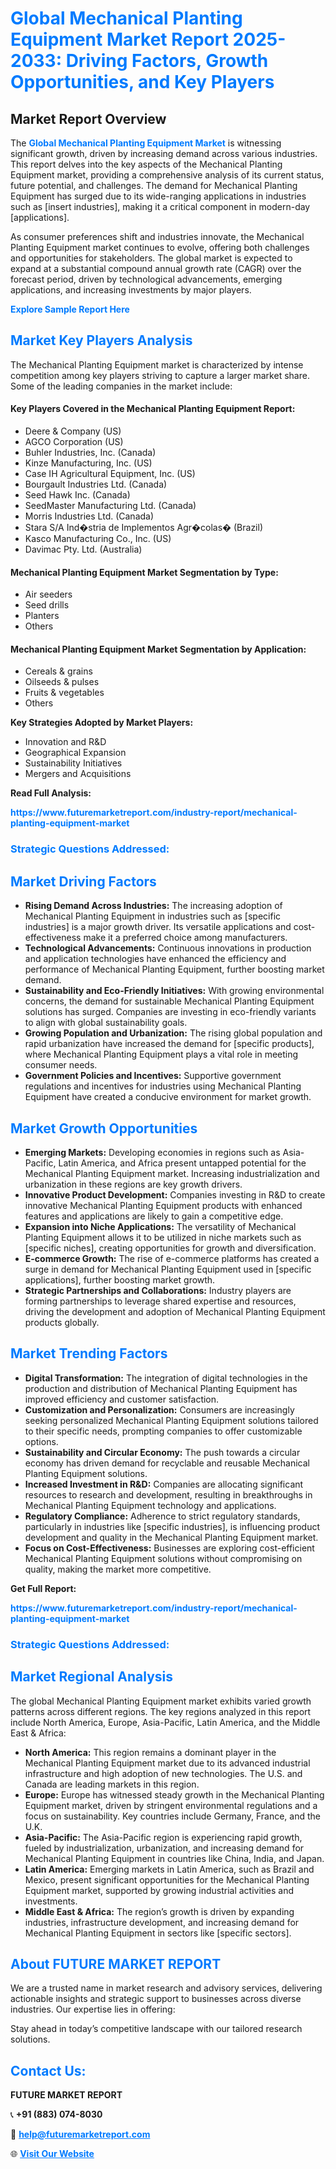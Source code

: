 <h1 style="color: #007BFF;">Global Mechanical Planting Equipment Market Report 2025-2033: Driving Factors, Growth Opportunities, and Key Players</h1>

<section id="overview">
<h2>Market Report Overview</h2>
<p>The <a href="https://www.futuremarketreport.com/industry-report/mechanical-planting-equipment-market" style="color: #007BFF; text-decoration: none;"><strong>Global Mechanical Planting Equipment Market</strong></a> is witnessing significant growth, driven by increasing demand across various industries. This report delves into the key aspects of the Mechanical Planting Equipment market, providing a comprehensive analysis of its current status, future potential, and challenges. The demand for Mechanical Planting Equipment has surged due to its wide-ranging applications in industries such as [insert industries], making it a critical component in modern-day [applications].</p>
<p>As consumer preferences shift and industries innovate, the Mechanical Planting Equipment market continues to evolve, offering both challenges and opportunities for stakeholders. The global market is expected to expand at a substantial compound annual growth rate (CAGR) over the forecast period, driven by technological advancements, emerging applications, and increasing investments by major players.</p>
</section>

<section id="overview">
<p><a href="https://www.futuremarketreport.com/request-sample/reportId=54588" style="color: #007BFF; text-decoration: none;"><strong>Explore Sample Report Here</strong></a></p>
</section>

<section id="key-players">
<h2 style="color: #007BFF;">Market Key Players Analysis</h2>
<p>The Mechanical Planting Equipment market is characterized by intense competition among key players striving to capture a larger market share. Some of the leading companies in the market include:</p>
<h4>Key Players Covered in the Mechanical Planting Equipment Report:</h4>
<ul><li>Deere &amp; Company (US)</li><li>AGCO Corporation (US)</li><li>Buhler Industries, Inc. (Canada)</li><li>Kinze Manufacturing, Inc. (US)</li><li>Case IH Agricultural Equipment, Inc. (US)</li><li>Bourgault Industries Ltd. (Canada)</li><li>Seed Hawk Inc. (Canada)</li><li>SeedMaster Manufacturing Ltd. (Canada)</li><li>Morris Industries Ltd. (Canada)</li><li>Stara S/A Ind�stria de Implementos Agr�colas� (Brazil)</li><li>Kasco Manufacturing Co., Inc. (US)</li><li>Davimac Pty. Ltd. (Australia)</li></ul>
<h4>Mechanical Planting Equipment Market Segmentation by Type:</h4>
<ul><li>Air seeders</li><li>Seed drills</li><li>Planters</li><li>Others</li></ul>

<h4>Mechanical Planting Equipment Market Segmentation by Application:</h4>
<ul><li>Cereals &amp; grains</li><li>Oilseeds &amp; pulses</li><li>Fruits &amp; vegetables</li><li>Others</li></ul>
<p><strong>Key Strategies Adopted by Market Players:</strong></p>
<ul>
<li>Innovation and R&D</li>
<li>Geographical Expansion</li>
<li>Sustainability Initiatives</li>
<li>Mergers and Acquisitions</li>
</ul>
</section>

<section>
<p><strong>Read Full Analysis: </strong></p><a href="https://www.futuremarketreport.com/industry-report/mechanical-planting-equipment-market" style="color: #007BFF; text-decoration: none;"><strong>https://www.futuremarketreport.com/industry-report/mechanical-planting-equipment-market</strong></a>
<h3 style="color: #007BFF;">Strategic Questions Addressed:</h3>
</section>

<section id="driving-factors">
<h2 style="color: #007BFF;">Market Driving Factors</h2>
<ul>
<li><strong>Rising Demand Across Industries:</strong> The increasing adoption of Mechanical Planting Equipment in industries such as [specific industries] is a major growth driver. Its versatile applications and cost-effectiveness make it a preferred choice among manufacturers.</li>
<li><strong>Technological Advancements:</strong> Continuous innovations in production and application technologies have enhanced the efficiency and performance of Mechanical Planting Equipment, further boosting market demand.</li>
<li><strong>Sustainability and Eco-Friendly Initiatives:</strong> With growing environmental concerns, the demand for sustainable Mechanical Planting Equipment solutions has surged. Companies are investing in eco-friendly variants to align with global sustainability goals.</li>
<li><strong>Growing Population and Urbanization:</strong> The rising global population and rapid urbanization have increased the demand for [specific products], where Mechanical Planting Equipment plays a vital role in meeting consumer needs.</li>
<li><strong>Government Policies and Incentives:</strong> Supportive government regulations and incentives for industries using Mechanical Planting Equipment have created a conducive environment for market growth.</li>
</ul>
</section>

<section id="growth-opportunities">
<h2 style="color: #007BFF;">Market Growth Opportunities</h2>
<ul>
<li><strong>Emerging Markets:</strong> Developing economies in regions such as Asia-Pacific, Latin America, and Africa present untapped potential for the Mechanical Planting Equipment market. Increasing industrialization and urbanization in these regions are key growth drivers.</li>
<li><strong>Innovative Product Development:</strong> Companies investing in R&D to create innovative Mechanical Planting Equipment products with enhanced features and applications are likely to gain a competitive edge.</li>
<li><strong>Expansion into Niche Applications:</strong> The versatility of Mechanical Planting Equipment allows it to be utilized in niche markets such as [specific niches], creating opportunities for growth and diversification.</li>
<li><strong>E-commerce Growth:</strong> The rise of e-commerce platforms has created a surge in demand for Mechanical Planting Equipment used in [specific applications], further boosting market growth.</li>
<li><strong>Strategic Partnerships and Collaborations:</strong> Industry players are forming partnerships to leverage shared expertise and resources, driving the development and adoption of Mechanical Planting Equipment products globally.</li>
</ul>
</section>

<section id="trending-factors">
<h2 style="color: #007BFF;">Market Trending Factors</h2>
<ul>
<li><strong>Digital Transformation:</strong> The integration of digital technologies in the production and distribution of Mechanical Planting Equipment has improved efficiency and customer satisfaction.</li>
<li><strong>Customization and Personalization:</strong> Consumers are increasingly seeking personalized Mechanical Planting Equipment solutions tailored to their specific needs, prompting companies to offer customizable options.</li>
<li><strong>Sustainability and Circular Economy:</strong> The push towards a circular economy has driven demand for recyclable and reusable Mechanical Planting Equipment solutions.</li>
<li><strong>Increased Investment in R&D:</strong> Companies are allocating significant resources to research and development, resulting in breakthroughs in Mechanical Planting Equipment technology and applications.</li>
<li><strong>Regulatory Compliance:</strong> Adherence to strict regulatory standards, particularly in industries like [specific industries], is influencing product development and quality in the Mechanical Planting Equipment market.</li>
<li><strong>Focus on Cost-Effectiveness:</strong> Businesses are exploring cost-efficient Mechanical Planting Equipment solutions without compromising on quality, making the market more competitive.</li>
</ul>
</section>

<section>
<p><strong>Get Full Report: </strong></p><a href="https://www.futuremarketreport.com/industry-report/mechanical-planting-equipment-market" style="color: #007BFF; text-decoration: none;"><strong>https://www.futuremarketreport.com/industry-report/mechanical-planting-equipment-market</strong></a>
<h3 style="color: #007BFF;">Strategic Questions Addressed:</h3>
</section>


<section id="regional-analysis">
<h2 style="color: #007BFF;">Market Regional Analysis</h2>
<p>The global Mechanical Planting Equipment market exhibits varied growth patterns across different regions. The key regions analyzed in this report include North America, Europe, Asia-Pacific, Latin America, and the Middle East & Africa:</p>
<ul>
<li><strong>North America:</strong> This region remains a dominant player in the Mechanical Planting Equipment market due to its advanced industrial infrastructure and high adoption of new technologies. The U.S. and Canada are leading markets in this region.</li>
<li><strong>Europe:</strong> Europe has witnessed steady growth in the Mechanical Planting Equipment market, driven by stringent environmental regulations and a focus on sustainability. Key countries include Germany, France, and the U.K.</li>
<li><strong>Asia-Pacific:</strong> The Asia-Pacific region is experiencing rapid growth, fueled by industrialization, urbanization, and increasing demand for Mechanical Planting Equipment in countries like China, India, and Japan.</li>
<li><strong>Latin America:</strong> Emerging markets in Latin America, such as Brazil and Mexico, present significant opportunities for the Mechanical Planting Equipment market, supported by growing industrial activities and investments.</li>
<li><strong>Middle East & Africa:</strong> The region’s growth is driven by expanding industries, infrastructure development, and increasing demand for Mechanical Planting Equipment in sectors like [specific sectors].</li>
</ul>
</section>

<footer>
<h2 style="color: #007BFF;">About FUTURE MARKET REPORT</h2>
<p>We are a trusted name in market research and advisory services, delivering actionable insights and strategic support to businesses across diverse industries. Our expertise lies in offering:</p>

<p>Stay ahead in today’s competitive landscape with our tailored research solutions.</p>

<h2 style="color: #007BFF;">Contact Us:</h2>
<p><strong>FUTURE MARKET REPORT</strong></p>
<p>📞 <strong>+91 (883) 074-8030</strong></p>
<p>📧 <strong><a href="mailto:help@futuremarketreport.com" style="color: #007BFF;">help@futuremarketreport.com</a></strong></p>
<p>🌐 <strong><a href="https://www.futuremarketreport.com/" style="color: #007BFF;">Visit Our Website</a></strong></p>
</footer>